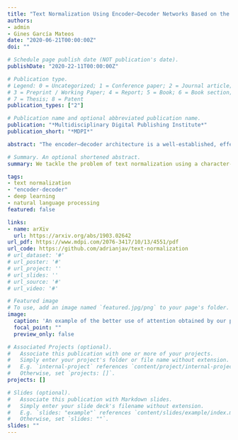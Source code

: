 ```yaml
---
title: "Text Normalization Using Encoder–Decoder Networks Based on the Causal Feature Extractor"
authors:
- admin
- Gines García Mateos
date: "2020-06-21T00:00:00Z"
doi: ""

# Schedule page publish date (NOT publication's date).
publishDate: "2020-22-11T00:00:00Z"

# Publication type.
# Legend: 0 = Uncategorized; 1 = Conference paper; 2 = Journal article;
# 3 = Preprint / Working Paper; 4 = Report; 5 = Book; 6 = Book section;
# 7 = Thesis; 8 = Patent
publication_types: ["2"]

# Publication name and optional abbreviated publication name.
publication: "*Multidisciplinary Digital Publishing Institute*"
publication_short: "*MDPI*"

abstract: "The encoder–decoder architecture is a well-established, effective and widely used approach in many tasks of natural language processing (NLP), among other domains. It consists of two closely-collaborating components: An encoder that transforms the input into an intermediate form, and a decoder producing the output. This paper proposes a new method for the encoder, named Causal Feature Extractor (CFE), based on three main ideas: Causal convolutions, dilatations and bidirectionality. We apply this method to text normalization, which is a ubiquitous problem that appears as the first step of many text-to-speech (TTS) systems. Given a text with symbols, the problem consists in writing the text exactly as it should be read by the TTS system. We make use of an attention-based encoder–decoder architecture using a fine-grained character-level approach rather than the usual word-level one. The proposed CFE is compared to other common encoders, such as convolutional neural networks (CNN) and long-short term memories (LSTM). Experimental results show the feasibility of CFE, achieving better results in terms of accuracy, number of parameters, convergence time, and use of an attention mechanism based on attention matrices. The obtained accuracy ranges from 83.5% to 96.8% correctly normalized sentences, depending on the dataset. Moreover, the proposed method is generic and can be applied to different types of input such as text, audio and images."

# Summary. An optional shortened abstract.
summary: We tackle the problem of text normalization using a character-level encoder-decoder network which uses a novel CNN network designed to better use attention layers.

tags:
- text normalization
- "encoder-decoder"
- deep learning
- natural language processing
featured: false

links:
- name: arXiv
  url: https://arxiv.org/abs/1903.02642
url_pdf: https://www.mdpi.com/2076-3417/10/13/4551/pdf
url_code: https://github.com/adrianjav/text-normalization
# url_dataset: '#'
# url_poster: '#'
# url_project: ''
# url_slides: ''
# url_source: '#'
# url_video: '#'

# Featured image
# To use, add an image named `featured.jpg/png` to your page's folder. 
image:
  caption: 'An example of the better use of attention obtained by our proposed CFE.'
  focal_point: ""
  preview_only: false

# Associated Projects (optional).
#   Associate this publication with one or more of your projects.
#   Simply enter your project's folder or file name without extension.
#   E.g. `internal-project` references `content/project/internal-project/index.md`.
#   Otherwise, set `projects: []`.
projects: []

# Slides (optional).
#   Associate this publication with Markdown slides.
#   Simply enter your slide deck's filename without extension.
#   E.g. `slides: "example"` references `content/slides/example/index.md`.
#   Otherwise, set `slides: ""`.
slides: ""
---
```




